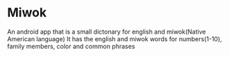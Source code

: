 # Miwok

An android app that is a small dictonary for english and miwok(Native American language)
It has the english and miwok words for numbers(1-10), family members, color and common phrases

